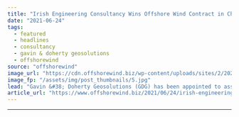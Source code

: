 ```yaml
---
title: "Irish Engineering Consultancy Wins Offshore Wind Contract in China"
date: "2021-06-24"
tags: 
  - featured
  - headlines
  - consultancy
  - gavin & doherty geosolutions
  - offshorewind
source: "offshorewind"
image_url: "https://cdn.offshorewind.biz/wp-content/uploads/sites/2/2021/06/24095502/Global-Tech-I.jpg"
image_fp: "/assets/img/post_thumbnails/5.jpg"
lead: "Gavin &#38; Doherty Geosolutions (GDG) has been appointed to assist carry out various research"
article_url: "https://www.offshorewind.biz/2021/06/24/irish-engineering-consultancy-wins-offshore-wind-contract-in-china/"
---
```


---
